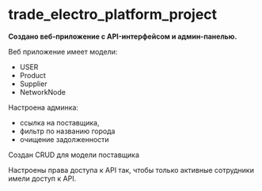 # trade_electro_platform_project

**Создано веб-приложение с API-интерфейсом и админ-панелью.**

Веб приложение имеет модели:
- USER
- Product
- Supplier
- NetworkNode

Настроена админка:
- ссылка на поставщика,
- фильтр по названию города
- очищение задолженности 

Создан CRUD для модели поставщика

Настроены права доступа к API так, чтобы только активные сотрудники имели доступ к API.
